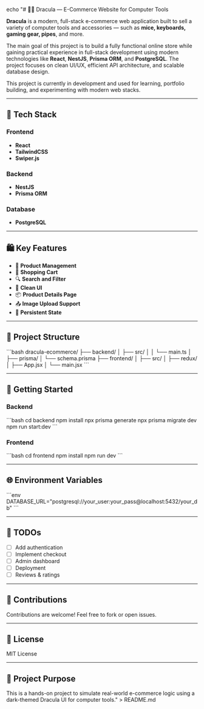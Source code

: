 echo "# 🧛‍♂️ Dracula — E-Commerce Website for Computer Tools

**Dracula** is a modern, full-stack e-commerce web application built to sell a variety of computer tools and accessories — such as **mice, keyboards, gaming gear, pipes**, and more.

The main goal of this project is to build a fully functional online store while gaining practical experience in full-stack development using modern technologies like **React**, **NestJS**, **Prisma ORM**, and **PostgreSQL**. The project focuses on clean UI/UX, efficient API architecture, and scalable database design.

This project is currently in development and used for learning, portfolio building, and experimenting with modern web stacks.

---

## 🔧 Tech Stack

### Frontend
- **React**
- **TailwindCSS**
- **Swiper.js**

### Backend
- **NestJS**
- **Prisma ORM**

### Database
- **PostgreSQL**

---

## 🛍️ Key Features

- 🧾 **Product Management**
- 🛒 **Shopping Cart**
- 🔍 **Search and Filter**
- 🎨 **Clean UI**
- 📦 **Product Details Page**
- 📤 **Image Upload Support**
- 💾 **Persistent State**

---

## 📁 Project Structure

\`\`\`bash
dracula-ecommerce/
├── backend/
│   ├── src/
│   │   └── main.ts
│   ├── prisma/
│       └── schema.prisma
├── frontend/
│   ├── src/
│   ├── redux/
│   ├── App.jsx
│   └── main.jsx
\`\`\`

---

## 🚀 Getting Started

### Backend

\`\`\`bash
cd backend
npm install
npx prisma generate
npx prisma migrate dev
npm run start:dev
\`\`\`

### Frontend

\`\`\`bash
cd frontend
npm install
npm run dev
\`\`\`

---

## 🌐 Environment Variables

\`\`\`env
DATABASE_URL=\"postgresql://your_user:your_pass@localhost:5432/your_db\"
\`\`\`

---

## 📌 TODOs

- [ ] Add authentication
- [ ] Implement checkout
- [ ] Admin dashboard
- [ ] Deployment
- [ ] Reviews & ratings

---

## 🤝 Contributions

Contributions are welcome! Feel free to fork or open issues.

---

## 📄 License

MIT License

---

## 💬 Project Purpose

This is a hands-on project to simulate real-world e-commerce logic using a dark-themed Dracula UI for computer tools." > README.md
